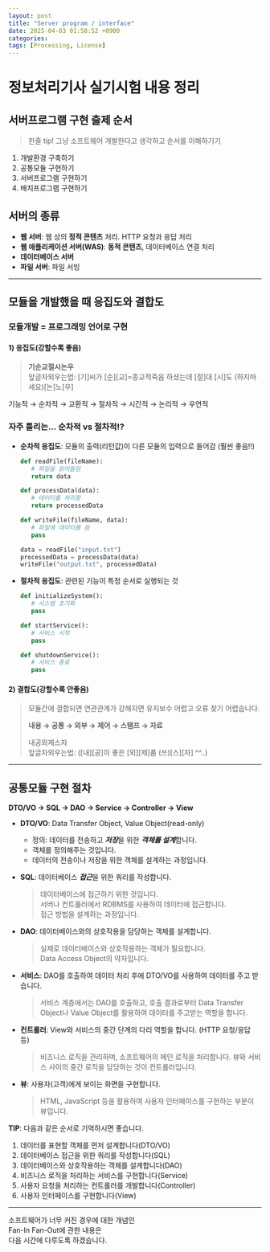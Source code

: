 ```yaml
---
layout: post
title: "Server program / interface"
date: 2025-04-03 01:58:52 +0900
categories: 
tags: [Processing, License]
---
```


# 정보처리기사 실기시험 내용 정리

## 서버프로그램 구현 출제 순서

> 한줄 tip! 그냥 소프트웨어 개발한다고 생각하고 순서를 이해하기기

1. 개발환경 구축하기
2. 공통모듈 구현하기 
3. 서버프로그램 구현하기
4. 배치프로그램 구현하기

## 서버의 종류
- **웹 서버**: 웹 상의 **정적 콘텐츠** 처리. HTTP 요청과 응답 처리
- **웹 애플리케이션 서버(WAS)**: **동적 콘텐츠**, 데이터베이스 연결 처리
- **데이터베이스 서버**
- **파일 서버**: 파일 서빙

---

## 모듈을 개발했을 때 응집도와 결합도

### 모듈개발 = 프로그래밍 언어로 구현

#### 1) 응집도(강할수록 좋음)
> **기순교절시논우**  
> 앞글자외우는법: [기]씨가 [순][교]=종교적죽음 하셨는데 [절]대 [시]도 (하지마세요)[논]노[우]

기능적 → 순차적 → 교환적 → 절차적 → 시간적 → 논리적 → 우연적

### 자주 틀리는... 순차적 vs 절차적!?

- **순차적 응집도**: 모듈의 출력(리턴값)이 다른 모듈의 입력으로 들어감 (훨씬 좋음!!)
  ```python
  def readFile(fileName):
     # 파일을 읽어들임
     return data

  def processData(data):
     # 데이터를 처리함
     return processedData

  def writeFile(fileName, data):
     # 파일에 데이터를 씀
     pass

  data = readFile("input.txt")
  processedData = processData(data)
  writeFile("output.txt", processedData)
  ```

- **절차적 응집도**: 관련된 기능이 특정 순서로 실행되는 것
  ```python
  def initializeSystem():
     # 시스템 초기화
     pass

  def startService():
     # 서비스 시작
     pass

  def shutdownService():
     # 서비스 종료
     pass
  ```

#### 2) 결합도(강할수록 안좋음)
> 모듈간에 결합되면 연관관계가 강해지면 유지보수 어렵고 오류 찾기 어렵습니다.  
> 
> **내용 → 공통 → 외부 → 제어 → 스탬프 → 자료**  
> 
> 내공외제스자  
> 앞글자외우는법: ([내][공]이 좋은 [외][제]품 (쓰)[스][자] ^^..)

---

## 공통모듈 구현 절차
**DTO/VO → SQL → DAO → Service → Controller → View**

- **DTO/VO**: Data Transfer Object, Value Object(read-only)
   - 정의: 데이터를 전송하고 ***저장***을 위한 ***객체를 설계***합니다.
   - 객체를 정의해주는 것입니다.
   - 데이터의 전송이나 저장을 위한 객체를 설계하는 과정입니다.

- **SQL**: 데이터베이스 ***접근***을 위한 쿼리를 작성합니다.
   > 데이터베이스에 접근하기 위한 것입니다.  
   > 서버나 컨트롤러에서 RDBMS를 사용하여 데이터에 접근합니다.  
   > 접근 방법을 설계하는 과정입니다.

- **DAO**: 데이터베이스와의 상호작용을 담당하는 객체를 설계합니다.
   > 실제로 데이터베이스와 상호작용하는 객체가 필요합니다.  
   > Data Access Object의 약자입니다.

- **서비스**: DAO를 호출하여 데이터 처리 후에 DTO/VO를 사용하여 데이터를 주고 받습니다.
   > 서비스 계층에서는 DAO를 호출하고, 호출 결과로부터 Data Transfer Object나 Value Object를 활용하여 데이터를 주고받는 역할을 합니다.

- **컨트롤러**: View와 서비스의 중간 단계의 다리 역할을 합니다. (HTTP 요청/응답 등)
   > 비즈니스 로직을 관리하며, 소프트웨어의 메인 로직을 처리합니다. 뷰와 서비스 사이의 중간 로직을 담당하는 것이 컨트롤러입니다.

- **뷰**: 사용자(고객)에게 보이는 화면을 구현합니다.
   > HTML, JavaScript 등을 활용하여 사용자 인터페이스를 구현하는 부분이 뷰입니다.

**TIP**: 다음과 같은 순서로 기억하시면 좋습니다.
1. 데이터를 표현할 객체를 먼저 설계합니다(DTO/VO)
2. 데이터베이스 접근을 위한 쿼리를 작성합니다(SQL)
3. 데이터베이스와 상호작용하는 객체를 설계합니다(DAO)
4. 비즈니스 로직을 처리하는 서비스를 구현합니다(Service)
5. 사용자 요청을 처리하는 컨트롤러를 개발합니다(Controller)
6. 사용자 인터페이스를 구현합니다(View)

---

소프트웨어가 너무 커진 경우에 대한 개념인  
Fan-In Fan-Out에 관한 내용은  
다음 시간에 다루도록 하겠습니다.